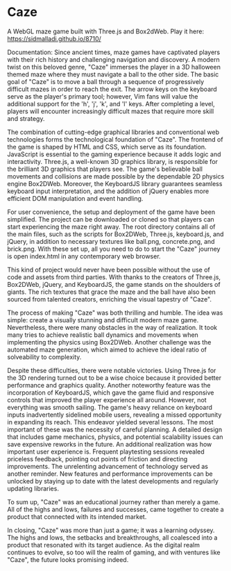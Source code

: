 # Caze

A WebGL maze game built with Three.js and Box2dWeb. Play it here: https://sidmalladi.github.io/8710/

Documentation:
Since ancient times, maze games have captivated players with their rich history and challenging navigation and discovery. A modern twist on this beloved genre, "Caze" immerses the player in a 3D halloween themed maze where they must navigate a ball to the other side. The basic goal of "Caze" is to move a ball through a sequence of progressively difficult mazes in order to reach the exit. The arrow keys on the keyboard serve as the player's primary tool; however, Vim fans will value the additional support for the 'h', 'j', 'k', and 'l' keys. After completing a level, players will encounter increasingly difficult mazes that require more skill and strategy.

The combination of cutting-edge graphical libraries and conventional web technologies forms the technological foundation of "Caze". The frontend of the game is shaped by HTML and CSS, which serve as its foundation. JavaScript is essential to the gaming experience because it adds logic and interactivity. Three.js, a well-known 3D graphics library, is responsible for the brilliant 3D graphics that players see. The game's believable ball movements and collisions are made possible by the dependable 2D physics engine Box2DWeb. Moreover, the KeyboardJS library guarantees seamless keyboard input interpretation, and the addition of jQuery enables more efficient DOM manipulation and event handling.

For user convenience, the setup and deployment of the game have been simplified. The project can be downloaded or cloned so that players can start experiencing the maze right away. The root directory contains all of the main files, such as the scripts for Box2DWeb, Three.js, keyboard.js, and jQuery, in addition to necessary textures like ball.png, concrete.png, and brick.png. With these set up, all you need to do to start the "Caze" journey is open index.html in any contemporary web browser.

This kind of project would never have been possible without the use of code and assets from third parties. With thanks to the creators of Three.js, Box2DWeb, jQuery, and KeyboardJS, the game stands on the shoulders of giants. The rich textures that grace the maze and the ball have also been sourced from talented creators, enriching the visual tapestry of "Caze".

The process of making "Caze" was both thrilling and humble. The idea was simple: create a visually stunning and difficult modern maze game. Nevertheless, there were many obstacles in the way of realization. It took many tries to achieve realistic ball dynamics and movements when implementing the physics using Box2DWeb. Another challenge was the automated maze generation, which aimed to achieve the ideal ratio of solveability to complexity.

Despite these difficulties, there were notable victories. Using Three.js for the 3D rendering turned out to be a wise choice because it provided better performance and graphics quality. Another noteworthy feature was the incorporation of KeyboardJS, which gave the game fluid and responsive controls that improved the player experience all around. However, not everything was smooth sailing. The game's heavy reliance on keyboard inputs inadvertently sidelined mobile users, revealing a missed opportunity in expanding its reach.
This endeavor yielded several lessons. The most important of these was the necessity of careful planning. A detailed design that includes game mechanics, physics, and potential scalability issues can save expensive reworks in the future. An additional realization was how important user experience is. Frequent playtesting sessions revealed priceless feedback, pointing out points of friction and directing improvements. The unrelenting advancement of technology served as another reminder. New features and performance improvements can be unlocked by staying up to date with the latest developments and regularly updating libraries.

To sum up, "Caze" was an educational journey rather than merely a game. All of the highs and lows, failures and successes, came together to create a product that connected with its intended market. 

In closing, "Caze" was more than just a game; it was a learning odyssey. The highs and lows, the setbacks and breakthroughs, all coalesced into a product that resonated with its target audience. As the digital realm continues to evolve, so too will the realm of gaming, and with ventures like "Caze", the future looks promising indeed.
